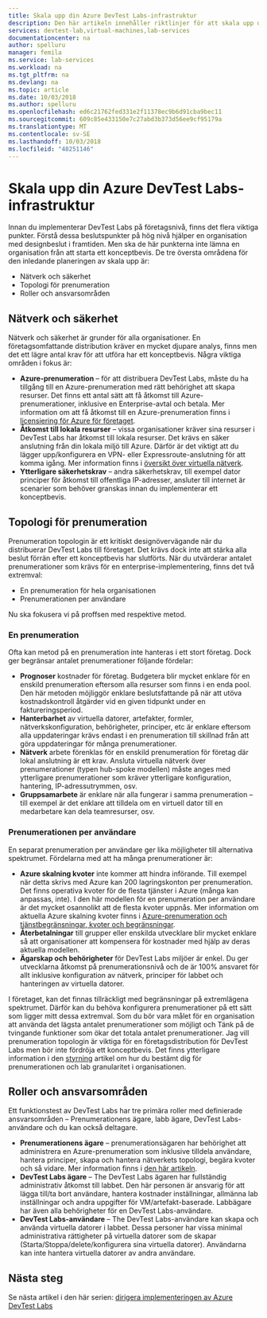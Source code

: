 ```yaml
---
title: Skala upp din Azure DevTest Labs-infrastruktur
description: Den här artikeln innehåller riktlinjer för att skala upp din Azure DevTest Labs-infrastruktur.
services: devtest-lab,virtual-machines,lab-services
documentationcenter: na
author: spelluru
manager: femila
ms.service: lab-services
ms.workload: na
ms.tgt_pltfrm: na
ms.devlang: na
ms.topic: article
ms.date: 10/03/2018
ms.author: spelluru
ms.openlocfilehash: ed6c21762fed331e2f11378ec9b6d91cba9bec11
ms.sourcegitcommit: 609c85e433150e7c27abd3b373d56ee9cf95179a
ms.translationtype: MT
ms.contentlocale: sv-SE
ms.lasthandoff: 10/03/2018
ms.locfileid: "48251146"
---
```

# <a name="scale-up-your-azure-devtest-labs-infrastructure"></a>Skala upp din Azure DevTest Labs-infrastruktur
Innan du implementerar DevTest Labs på företagsnivå, finns det flera viktiga punkter. Förstå dessa beslutspunkter på hög nivå hjälper en organisation med designbeslut i framtiden. Men ska de här punkterna inte lämna en organisation från att starta ett konceptbevis. De tre översta områdena för den inledande planeringen av skala upp är:

- Nätverk och säkerhet
- Topologi för prenumeration
- Roller och ansvarsområden

## <a name="networking-and-security"></a>Nätverk och säkerhet
Nätverk och säkerhet är grunder för alla organisationer. En företagsomfattande distribution kräver en mycket djupare analys, finns men det ett lägre antal krav för att utföra har ett konceptbevis. Några viktiga områden i fokus är:

- **Azure-prenumeration** – för att distribuera DevTest Labs, måste du ha tillgång till en Azure-prenumeration med rätt behörighet att skapa resurser. Det finns ett antal sätt att få åtkomst till Azure-prenumerationer, inklusive en Enterprise-avtal och betala. Mer information om att få åtkomst till en Azure-prenumeration finns i [licensiering för Azure för företaget](https://azure.microsoft.com/pricing/enterprise-agreement/).
- **Åtkomst till lokala resurser** – vissa organisationer kräver sina resurser i DevTest Labs har åtkomst till lokala resurser. Det krävs en säker anslutning från din lokala miljö till Azure. Därför är det viktigt att du lägger upp/konfigurera en VPN- eller Expressroute-anslutning för att komma igång. Mer information finns i [översikt över virtuella nätverk](../virtual-network/virtual-networks-overview.md).
- **Ytterligare säkerhetskrav** – andra säkerhetskrav, till exempel dator principer för åtkomst till offentliga IP-adresser, ansluter till internet är scenarier som behöver granskas innan du implementerar ett konceptbevis. 

## <a name="subscription-topology"></a>Topologi för prenumeration
Prenumeration topologin är ett kritiskt designövervägande när du distribuerar DevTest Labs till företaget. Det krävs dock inte att stärka alla beslut förrän efter ett konceptbevis har slutförts. När du utvärderar antalet prenumerationer som krävs för en enterprise-implementering, finns det två extremval: 

- En prenumeration för hela organisationen
- Prenumerationen per användare

Nu ska fokusera vi på proffsen med respektive metod.

### <a name="one-subscription"></a>En prenumeration
Ofta kan metod på en prenumeration inte hanteras i ett stort företag. Dock ger begränsar antalet prenumerationer följande fördelar:

- **Prognoser** kostnader för företag.  Budgetera blir mycket enklare för en enskild prenumeration eftersom alla resurser som finns i en enda pool. Den här metoden möjliggör enklare beslutsfattande på när att utöva kostnadskontroll åtgärder vid en given tidpunkt under en faktureringsperiod.
- **Hanterbarhet** av virtuella datorer, artefakter, formler, nätverkskonfiguration, behörigheter, principer, etc är enklare eftersom alla uppdateringar krävs endast i en prenumeration till skillnad från att göra uppdateringar för många prenumerationer.
- **Nätverk** arbete förenklas för en enskild prenumeration för företag där lokal anslutning är ett krav. Ansluta virtuella nätverk över prenumerationer (typen hub-spoke modellen) måste anges med ytterligare prenumerationer som kräver ytterligare konfiguration, hantering, IP-adressutrymmen, osv.
- **Gruppsamarbete** är enklare när alla fungerar i samma prenumeration – till exempel är det enklare att tilldela om en virtuell dator till en medarbetare kan dela teamresurser, osv.

### <a name="subscription-per-user"></a>Prenumerationen per användare
En separat prenumeration per användare ger lika möjligheter till alternativa spektrumet. Fördelarna med att ha många prenumerationer är:

- **Azure skalning kvoter** inte kommer att hindra införande. Till exempel när detta skrivs med Azure kan 200 lagringskonton per prenumeration. Det finns operativa kvoter för de flesta tjänster i Azure (många kan anpassas, inte). I den här modellen för en prenumeration per användare är det mycket osannolikt att de flesta kvoter uppnås. Mer information om aktuella Azure skalning kvoter finns i [Azure-prenumeration och tjänstbegränsningar, kvoter och begränsningar](../azure-subscription-service-limits.md).
- **Återbetalningar** till grupper eller enskilda utvecklare blir mycket enklare så att organisationer att kompensera för kostnader med hjälp av deras aktuella modellen.
- **Ägarskap och behörigheter** för DevTest Labs miljöer är enkel. Du ger utvecklarna åtkomst på prenumerationsnivå och de är 100% ansvaret för allt inklusive konfiguration av nätverk, principer för labbet och hanteringen av virtuella datorer.

I företaget, kan det finnas tillräckligt med begränsningar på extremlägena spektrumet. Därför kan du behöva konfigurera prenumerationer på ett sätt som ligger mitt dessa extremval. Som du bör vara målet för en organisation att använda det lägsta antalet prenumerationer som möjligt och Tänk på de tvingande funktioner som ökar det totala antalet prenumerationer. Jag vill prenumeration topologin är viktiga för en företagsdistribution för DevTest Labs men bör inte fördröja ett konceptbevis. Det finns ytterligare information i den [styrning](devtest-lab-guidance-governance-policy-compliance.md) artikel om hur du bestämt dig för prenumerationen och lab granularitet i organisationen.

## <a name="roles-and-responsibilities"></a>Roller och ansvarsområden
Ett funktionstest av DevTest Labs har tre primära roller med definierade ansvarsområden – Prenumerationens ägare, labb ägare, DevTest Labs-användare och du kan också deltagare.

- **Prenumerationens ägare** – prenumerationsägaren har behörighet att administrera en Azure-prenumeration som inklusive tilldela användare, hantera principer, skapa och hantera nätverkets topologi, begära kvoter och så vidare. Mer information finns i [den här artikeln](../role-based-access-control/rbac-and-directory-admin-roles.md).
- **DevTest Labs ägare** – The DevTest Labs ägaren har fullständig administrativ åtkomst till labbet. Den här personen är ansvarig för att lägga till/ta bort användare, hantera kostnader inställningar, allmänna lab inställningar och andra uppgifter för VM/artefakt-baserade. Labbägare har även alla behörigheter för en DevTest Labs-användare.
- **DevTest Labs-användare** – The DevTest Labs-användare kan skapa och använda virtuella datorer i labbet. Dessa personer har vissa minimal administrativa rättigheter på virtuella datorer som de skapar (Starta/Stoppa/delete/konfigurera sina virtuella datorer). Användarna kan inte hantera virtuella datorer av andra användare.

## <a name="next-steps"></a>Nästa steg
Se nästa artikel i den här serien: [dirigera implementeringen av Azure DevTest Labs](devtest-lab-guidance-orchestrate-implementation.md)